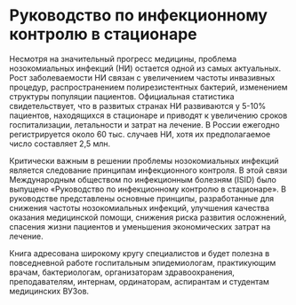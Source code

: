 # Руководство по инфекционному контролю в стационаре

Несмотря на значительный прогресс медицины, проблема нозокомиальных инфекций (НИ) остается одной из самых актуальных. Рост заболеваемости НИ связан с увеличением частоты инвазивных процедур, распространением полирезистентных бактерий, изменением структуры популяции пациентов. Официальная статистика свидетельствует, что в развитых странах НИ развиваются у 5-10% пациентов, находящихся в стационаре и приводят к увеличению сроков госпитализации, летальности и затрат на лечение. В России ежегодно регистрируется около 60 тыс. случаев НИ, хотя их предполагаемое число составляет 2,5 млн.

Критически важным в решении проблемы нозокомиальных инфекций является следование принципам инфекционного контроля. В этой связи Международным обществом по инфекционным болезням (ISID) было выпущено «Руководство по инфекционному контролю в стационаре». В руководстве представлены основные принципы, разработанные для снижения частоты нозокомиальных инфекций, улучшения качества оказания медицинской помощи, снижения риска развития осложнений, спасения жизни пациентов и уменьшения экономических затрат на лечение.

Книга адресована широкому кругу специалистов и будет полезна в повседневной работе госпитальным эпидемиологам, практикующим врачам, бактериологам, организаторам здравоохранения, преподавателям, интернам, ординаторам, аспирантам и студентам медицинских ВУЗов.